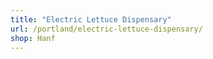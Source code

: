 ```yaml
---
title: "Electric Lettuce Dispensary"
url: /portland/electric-lettuce-dispensary/
shop: Hanf
---
```

